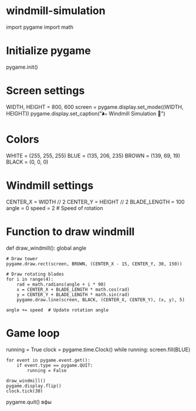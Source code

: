 # windmill-simulation
import pygame
import math

# Initialize pygame
pygame.init()

# Screen settings
WIDTH, HEIGHT = 800, 600
screen = pygame.display.set_mode((WIDTH, HEIGHT))
pygame.display.set_caption("🌬️ Windmill Simulation 🌿")

# Colors
WHITE = (255, 255, 255)
BLUE = (135, 206, 235)
BROWN = (139, 69, 19)
BLACK = (0, 0, 0)

# Windmill settings
CENTER_X = WIDTH // 2
CENTER_Y = HEIGHT // 2
BLADE_LENGTH = 100
angle = 0
speed = 2  # Speed of rotation

# Function to draw windmill
def draw_windmill():
    global angle
    
    # Draw tower
    pygame.draw.rect(screen, BROWN, (CENTER_X - 15, CENTER_Y, 30, 150))
    
    # Draw rotating blades
    for i in range(4):
        rad = math.radians(angle + i * 90)
        x = CENTER_X + BLADE_LENGTH * math.cos(rad)
        y = CENTER_Y + BLADE_LENGTH * math.sin(rad)
        pygame.draw.line(screen, BLACK, (CENTER_X, CENTER_Y), (x, y), 5)
    
    angle += speed  # Update rotation angle

# Game loop
running = True
clock = pygame.time.Clock()
while running:
    screen.fill(BLUE)
    
    for event in pygame.event.get():
        if event.type == pygame.QUIT:
            running = False
    
    draw_windmill()
    pygame.display.flip()
    clock.tick(30)

pygame.quit()
вфы
